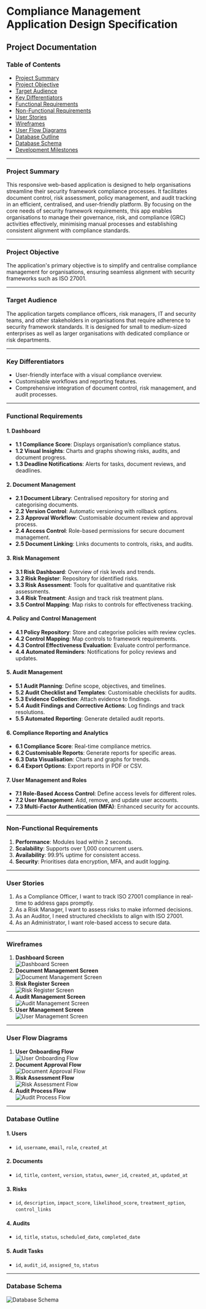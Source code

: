 # Compliance Management Application Design Specification

## Project Documentation

### Table of Contents
- [Project Summary](#project-summary)
- [Project Objective](#project-objective)
- [Target Audience](#target-audience)
- [Key Differentiators](#key-differentiators)
- [Functional Requirements](#functional-requirements)
- [Non-Functional Requirements](#non-functional-requirements)
- [User Stories](#user-stories)
- [Wireframes](#wireframes)
- [User Flow Diagrams](#user-flow-diagrams)
- [Database Outline](#database-outline)
- [Database Schema](#database-schema)
- [Development Milestones](#development-milestones)

---

### Project Summary

This responsive web-based application is designed to help organisations streamline their security framework compliance processes. It facilitates document control, risk assessment, policy management, and audit tracking in an efficient, centralised, and user-friendly platform. By focusing on the core needs of security framework requirements, this app enables organisations to manage their governance, risk, and compliance (GRC) activities effectively, minimising manual processes and establishing consistent alignment with compliance standards.

---

### Project Objective

The application's primary objective is to simplify and centralise compliance management for organisations, ensuring seamless alignment with security frameworks such as ISO 27001.

---

### Target Audience

The application targets compliance officers, risk managers, IT and security teams, and other stakeholders in organisations that require adherence to security framework standards. It is designed for small to medium-sized enterprises as well as larger organisations with dedicated compliance or risk departments.

---

### Key Differentiators

- User-friendly interface with a visual compliance overview.
- Customisable workflows and reporting features.
- Comprehensive integration of document control, risk management, and audit processes.

---

### Functional Requirements

#### 1. Dashboard
- **1.1 Compliance Score**: Displays organisation’s compliance status.
- **1.2 Visual Insights**: Charts and graphs showing risks, audits, and document progress.
- **1.3 Deadline Notifications**: Alerts for tasks, document reviews, and deadlines.

#### 2. Document Management
- **2.1 Document Library**: Centralised repository for storing and categorising documents.
- **2.2 Version Control**: Automatic versioning with rollback options.
- **2.3 Approval Workflow**: Customisable document review and approval process.
- **2.4 Access Control**: Role-based permissions for secure document management.
- **2.5 Document Linking**: Links documents to controls, risks, and audits.

#### 3. Risk Management
- **3.1 Risk Dashboard**: Overview of risk levels and trends.
- **3.2 Risk Register**: Repository for identified risks.
- **3.3 Risk Assessment**: Tools for qualitative and quantitative risk assessments.
- **3.4 Risk Treatment**: Assign and track risk treatment plans.
- **3.5 Control Mapping**: Map risks to controls for effectiveness tracking.

#### 4. Policy and Control Management
- **4.1 Policy Repository**: Store and categorise policies with review cycles.
- **4.2 Control Mapping**: Map controls to framework requirements.
- **4.3 Control Effectiveness Evaluation**: Evaluate control performance.
- **4.4 Automated Reminders**: Notifications for policy reviews and updates.

#### 5. Audit Management
- **5.1 Audit Planning**: Define scope, objectives, and timelines.
- **5.2 Audit Checklist and Templates**: Customisable checklists for audits.
- **5.3 Evidence Collection**: Attach evidence to findings.
- **5.4 Audit Findings and Corrective Actions**: Log findings and track resolutions.
- **5.5 Automated Reporting**: Generate detailed audit reports.

#### 6. Compliance Reporting and Analytics
- **6.1 Compliance Score**: Real-time compliance metrics.
- **6.2 Customisable Reports**: Generate reports for specific areas.
- **6.3 Data Visualisation**: Charts and graphs for trends.
- **6.4 Export Options**: Export reports in PDF or CSV.

#### 7. User Management and Roles
- **7.1 Role-Based Access Control**: Define access levels for different roles.
- **7.2 User Management**: Add, remove, and update user accounts.
- **7.3 Multi-Factor Authentication (MFA)**: Enhanced security for accounts.

---

### Non-Functional Requirements

1. **Performance**: Modules load within 2 seconds.
2. **Scalability**: Supports over 1,000 concurrent users.
3. **Availability**: 99.9% uptime for consistent access.
4. **Security**: Prioritises data encryption, MFA, and audit logging.

---

### User Stories

1. As a Compliance Officer, I want to track ISO 27001 compliance in real-time to address gaps promptly.
2. As a Risk Manager, I want to assess risks to make informed decisions.
3. As an Auditor, I need structured checklists to align with ISO 27001.
4. As an Administrator, I want role-based access to secure data.

---

### Wireframes

1. **Dashboard Screen**  
   ![Dashboard Screen](images/Dashboard.png)
2. **Document Management Screen**  
   ![Document Management Screen](images/Document-Management.png)
3. **Risk Register Screen**  
   ![Risk Register Screen](images/Risk-Register.png)
4. **Audit Management Screen**  
   ![Audit Management Screen](images/Audit-Management.png)
5. **User Management Screen**  
   ![User Management Screen](images/User-Management.png)

---

### User Flow Diagrams

1. **User Onboarding Flow**  
   ![User Onboarding Flow](images/User-Onboard-Flow.png)
2. **Document Approval Flow**  
   ![Document Approval Flow](images/Document-Approval-Flow.png)
3. **Risk Assessment Flow**  
   ![Risk Assessment Flow](images/Risk-Assessment-Flow.png)
4. **Audit Process Flow**  
   ![Audit Process Flow](images/Audit-Process-Flow.png)

---

### Database Outline

#### 1. Users
- `id`, `username`, `email`, `role`, `created_at`

#### 2. Documents
- `id`, `title`, `content`, `version`, `status`, `owner_id`, `created_at`, `updated_at`

#### 3. Risks
- `id`, `description`, `impact_score`, `likelihood_score`, `treatment_option`, `control_links`

#### 4. Audits
- `id`, `title`, `status`, `scheduled_date`, `completed_date`

#### 5. Audit Tasks
- `id`, `audit_id`, `assigned_to`, `status`

---

### Database Schema

![Database Schema](images/Database-Schema.png)
